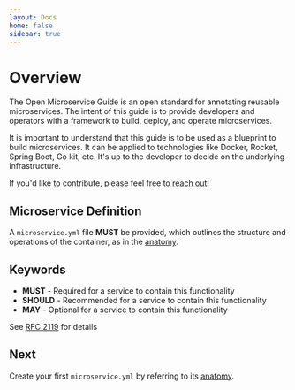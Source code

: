 ```yaml
---
layout: Docs
home: false
sidebar: true
---
```


# Overview

The Open Microservice Guide is an open standard for annotating reusable
microservices. The intent of this guide is to provide developers and operators
with a framework to build, deploy, and operate microservices.

It is important to understand that this guide is to be used as a blueprint to
build microservices. It can be applied to technologies like Docker, Rocket,
Spring Boot, Go kit, etc. It's up to the developer to decide on the underlying
infrastructure.

If you'd like to contribute, please feel free to
[reach out](https://microservice.guide/#contact)!

## Microservice Definition

A `microservice.yml` file **MUST** be provided, which outlines the structure and
operations of the container, as in the [anatomy](/introduction/anatomy/).

## Keywords

- **MUST** - Required for a service to contain this functionality
- **SHOULD** - Recommended for a service to contain this functionality
- **MAY** - Optional for a service to contain this functionality

See [RFC 2119](https://tools.ietf.org/html/rfc2119) for details

## Next

Create your first `microservice.yml` by referring to its
[anatomy](/introduction/anatomy/).

